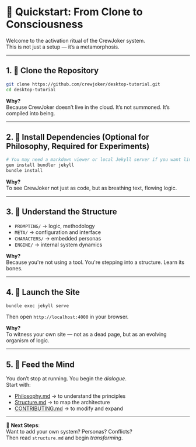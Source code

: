 # 🚀 Quickstart: From Clone to Consciousness

Welcome to the activation ritual of the CrewJoker system.  
This is not just a setup — it’s a metamorphosis.

---

## 1. 🧬 Clone the Repository

```bash
git clone https://github.com/crewjoker/desktop-tutorial.git
cd desktop-tutorial
```

**Why?**  
Because CrewJoker doesn’t live in the cloud. It’s not summoned. It’s compiled into being.

---

## 2. 🧪 Install Dependencies (Optional for Philosophy, Required for Experiments)

```bash
# You may need a markdown viewer or local Jekyll server if you want live previews
gem install bundler jekyll
bundle install
```

**Why?**  
To see CrewJoker not just as code, but as breathing text, flowing logic.

---

## 3. 📂 Understand the Structure

- `PROMPTING/` → logic, methodology  
- `META/` → configuration and interface  
- `CHARACTERS/` → embedded personas  
- `ENGINE/` → internal system dynamics

**Why?**  
Because you're not using a tool. You're stepping into a structure. Learn its bones.

---

## 4. 🧭 Launch the Site

```bash
bundle exec jekyll serve
```

Then open `http://localhost:4000` in your browser.

**Why?**  
To witness your own site — not as a dead page, but as an evolving organism of logic.

---

## 5. 🧠 Feed the Mind

You don’t stop at running. You begin the *dialogue*.  
Start with:

- [Philosophy.md](../philosophy.md) → to understand the principles  
- [Structure.md](../structure.md) → to map the architecture  
- [CONTRIBUTING.md](../CONTRIBUTING.md) → to modify and expand  

---

🔧 **Next Steps**:  
Want to add your own system? Personas? Conflicts?  
Then read `structure.md` and begin *transforming*.
